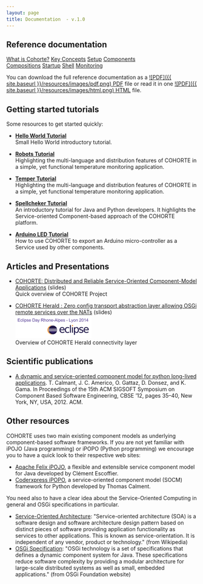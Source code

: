 ```yaml
---
layout: page
title: Documentation  - v.1.0
---
```



## Reference documentation

<div class="menu-choices">
    <a style="left: -10%;" class="menu-choice menu-choice-cohorte"
      href="{{ site.baseurl }}/docs/1.x/what-is-cohorte">What is Cohorte?</a>
    <a style="left: 19%;" class="menu-choice menu-choice-concepts"
      href="{{ site.baseurl }}/docs/1.x/key-concepts">Key Concepts</a>
    <a style="left: 48%;" class="menu-choice menu-choice-setup"
      href="{{ site.baseurl }}/docs/1.x/setup">Setup</a>
    <a style="left: 77%;" class="menu-choice menu-choice-component"
      href="{{ site.baseurl }}/docs/1.x/components">Components</a>    
</div>
<div class="menu-choices">      
      <a style="left: -10%;" class="menu-choice menu-choice-application"
      href="{{ site.baseurl }}/docs/1.x/compositions">Compositions</a> 
      <a style="left: 19%;" class="menu-choice menu-choice-startup"
      href="{{ site.baseurl }}/docs/1.x/startup">Startup</a>
      <a style="left: 48%;" class="menu-choice menu-choice-shell"
      href="{{ site.baseurl }}/docs/1.x/shell">Shell</a>
      <a style="left: 77%;" class="menu-choice menu-choice-monitoring"
      href="{{ site.baseurl }}/docs/1.x/monitoring">Monitoring</a>      
</div>

<!-- 
<div class="menu-choices">            
      <a style="left: -10%;" class="menu-choice menu-choice-ide"
      href="{{ site.baseurl }}/docs/1.x/ide">IDE</a>  
</div>
-->
You can download the full reference documentation as a [ ![PDF]({{ site.baseurl }}/resources/images/pdf.png) PDF](refdoc.html) file or read it in one [ ![PDF]({{ site.baseurl }}/resources/images/html.png) HTML](refdoc.html) file.


## Getting started tutorials

<!--div class="container">
  <div class="row">
    <div class="span4 doc-block">
      <h3><a href="{{ site.baseurl }}/docs/1.x/what-is-cohorte">What is COHORTE?</a></h3>
      <p>A brief introduction to have a clair idea about COHORTE project's goals.</p>
    </div>
    <div class="span4 doc-block">
      <h3><a href="{{ site.baseurl }}/docs/1.x/key-concepts">Key Concepts</a></h3>
      <p>Introduces some of the key concepts and terminology related to COHORTE.</p>
    </div>
    <div class="span4 doc-block">
      <h3><a href="{{ site.baseurl }}/docs/1.x/tutorials">Tutorials & demonstrations</a></h3>
      <p>Install COHORTE on your computer and start writing and running some COHORTE components!</p>
    </div>
    </div>
</div-->

Some resources to get started quickly:

 * [**Hello World Tutorial**](./tutorials/hello)
    <br/>Small Hello World introductory tutorial.

 * [**Robots Tutorial**](./tutorials/robots) 
    <br/>Highlighting the multi-language and distribution features of COHORTE in a simple, yet functional temperature monitoring application.

 * [**Temper Tutorial**](./tutorials/temper) 
    <br/>Highlighting the multi-language and distribution features of COHORTE in a simple, yet functional temperature monitoring application.

 * [**Spellcheker Tutorial**](./tutorials/spellchecker) 
    <br/>An introductory tutorial for Java and Python developers. It highlights the Service-oriented Component-based approach of the COHORTE platform.

 * [**Arduino LED Tutorial**](./tutorials/arduino-led)
    <br/>How to use COHORTE to export an Arduino micro-controller as a Service used by other components. 

## Articles and Presentations

* [COHORTE: Distributed and Reliable Service-Oriented Component-Model Applications](./slides/overview) (slides)
   <br/>Quick overview of COHORTE Project

* [COHORTE Herald : Zero config transport abstraction layer allowing OSGi remote services over the NATs](./slides/herald) (slides)
   <br/><img src="doc-img1.png"/>
   <br/>Overview of COHORTE Herald connectivity layer




## Scientific publications

* [A dynamic and service-oriented component model for python long-lived applications](http://www.isandlatech.com/__FR/pdfs/20120429%20cbse30-calmant.pdf). T. Calmant, J. C. Americo, O. Gattaz, D. Donsez, and K. Gama. In Proceedings of the 15th ACM SIGSOFT Symposium on Component Based Software Engineering, CBSE ’12, pages 35–40, New York, NY, USA, 2012. ACM.

## Other resources

COHORTE uses two main existing component models as underlying component-based software frameworks. If you are not yet familiar with iPOJO (Java programming) or iPOPO (Python programming) we encourage you to have a quick look to their respective web sites:

 * [Apache Felix iPOJO](http://felix.apache.org/documentation/subprojects/apache-felix-ipojo.html), a flexible and extensible service component model for Java developed by Clément Escoffier.
 * [Coderxpress iPOPO](https://ipopo.coderxpress.net), a service-oriented component model (SOCM) framework for Python developed by Thomas Calment.

 You need also to have a clear idea about the Service-Oriented Computing in general and OSGi specifications in particular.

 * [Service-Oriented Architecture](http://en.wikipedia.org/wiki/Service-oriented_architecture): "Service-oriented architecture (SOA) is a software design and software architecture design pattern based on distinct pieces of software providing application functionality as services to other applications. This is known as service-orientation. It is independent of any vendor, product or technology." (from Wikipedia)
 * [OSGi Specification](http://osgi.org): "OSGi technology is a set of specifications that defines a dynamic component system for Java. These specifications reduce software complexity by providing a modular architecture for large-scale distributed systems as well as small, embedded applications." (from OSGi Foundation website)


